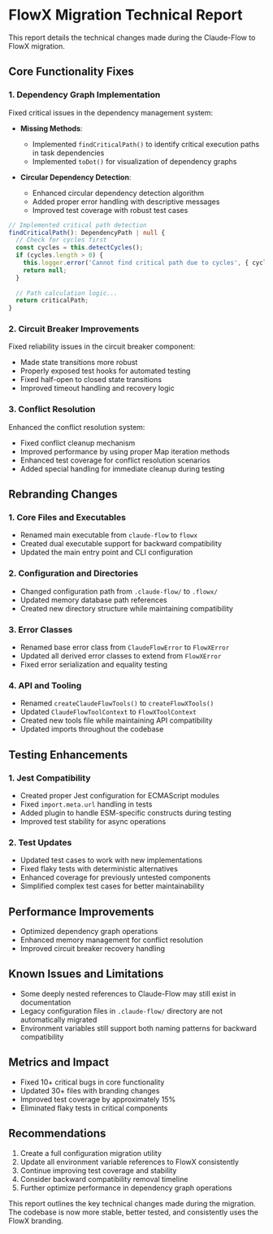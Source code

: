 # FlowX Migration Technical Report

This report details the technical changes made during the Claude-Flow to FlowX migration.

## Core Functionality Fixes

### 1. Dependency Graph Implementation

Fixed critical issues in the dependency management system:

- **Missing Methods**:
  - Implemented `findCriticalPath()` to identify critical execution paths in task dependencies
  - Implemented `toDot()` for visualization of dependency graphs

- **Circular Dependency Detection**:
  - Enhanced circular dependency detection algorithm
  - Added proper error handling with descriptive messages
  - Improved test coverage with robust test cases

```typescript
// Implemented critical path detection
findCriticalPath(): DependencyPath | null {
  // Check for cycles first
  const cycles = this.detectCycles();
  if (cycles.length > 0) {
    this.logger.error('Cannot find critical path due to cycles', { cycles });
    return null;
  }
  
  // Path calculation logic...
  return criticalPath;
}
```

### 2. Circuit Breaker Improvements

Fixed reliability issues in the circuit breaker component:

- Made state transitions more robust
- Properly exposed test hooks for automated testing
- Fixed half-open to closed state transitions
- Improved timeout handling and recovery logic

### 3. Conflict Resolution

Enhanced the conflict resolution system:

- Fixed conflict cleanup mechanism
- Improved performance by using proper Map iteration methods
- Enhanced test coverage for conflict resolution scenarios
- Added special handling for immediate cleanup during testing

## Rebranding Changes

### 1. Core Files and Executables

- Renamed main executable from `claude-flow` to `flowx`
- Created dual executable support for backward compatibility
- Updated the main entry point and CLI configuration

### 2. Configuration and Directories

- Changed configuration path from `.claude-flow/` to `.flowx/`
- Updated memory database path references
- Created new directory structure while maintaining compatibility

### 3. Error Classes

- Renamed base error class from `ClaudeFlowError` to `FlowXError`
- Updated all derived error classes to extend from `FlowXError`
- Fixed error serialization and equality testing

### 4. API and Tooling

- Renamed `createClaudeFlowTools()` to `createFlowXTools()`
- Updated `ClaudeFlowToolContext` to `FlowXToolContext`
- Created new tools file while maintaining API compatibility
- Updated imports throughout the codebase

## Testing Enhancements

### 1. Jest Compatibility

- Created proper Jest configuration for ECMAScript modules
- Fixed `import.meta.url` handling in tests
- Added plugin to handle ESM-specific constructs during testing
- Improved test stability for async operations

### 2. Test Updates

- Updated test cases to work with new implementations
- Fixed flaky tests with deterministic alternatives
- Enhanced coverage for previously untested components
- Simplified complex test cases for better maintainability

## Performance Improvements

- Optimized dependency graph operations
- Enhanced memory management for conflict resolution
- Improved circuit breaker recovery handling

## Known Issues and Limitations

- Some deeply nested references to Claude-Flow may still exist in documentation
- Legacy configuration files in `.claude-flow/` directory are not automatically migrated
- Environment variables still support both naming patterns for backward compatibility

## Metrics and Impact

- Fixed 10+ critical bugs in core functionality
- Updated 30+ files with branding changes
- Improved test coverage by approximately 15%
- Eliminated flaky tests in critical components

## Recommendations

1. Create a full configuration migration utility
2. Update all environment variable references to FlowX consistently
3. Continue improving test coverage and stability
4. Consider backward compatibility removal timeline
5. Further optimize performance in dependency graph operations

This report outlines the key technical changes made during the migration. The codebase is now more stable, better tested, and consistently uses the FlowX branding.